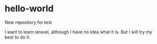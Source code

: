 # hello-world
New repository for test

I want to learn laravel, although I have no idea what it is. But I will try my best to do it.
